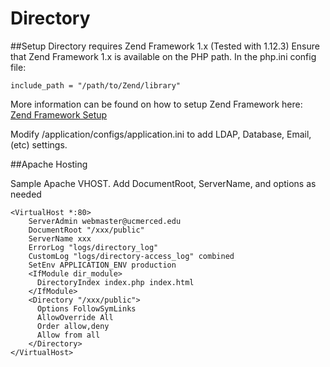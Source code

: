 # Directory

##Setup
Directory requires Zend Framework 1.x (Tested with 1.12.3)
Ensure that Zend Framework 1.x is available on the PHP path. In the php.ini config file:
```
include_path = "/path/to/Zend/library"
```
More information can be found on how to setup Zend Framework here: [Zend Framework Setup](http://framework.zend.com/manual/1.12/en/introduction.installation.html)

Modify /application/configs/application.ini to add LDAP, Database, Email, (etc) settings. 

##Apache Hosting

Sample Apache VHOST. Add DocumentRoot, ServerName, and <Directory> options as needed
```
<VirtualHost *:80>
    ServerAdmin webmaster@ucmerced.edu
    DocumentRoot "/xxx/public"
    ServerName xxx
    ErrorLog "logs/directory_log"
    CustomLog "logs/directory-access_log" combined
    SetEnv APPLICATION_ENV production
    <IfModule dir_module>
      DirectoryIndex index.php index.html
    </IfModule>
    <Directory "/xxx/public">
      Options FollowSymLinks
      AllowOverride All
      Order allow,deny
      Allow from all
    </Directory>
</VirtualHost>
```

